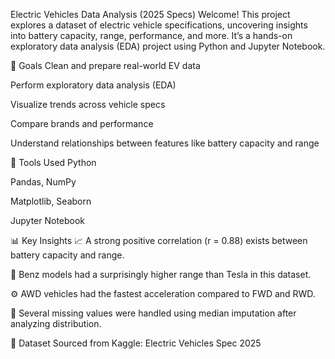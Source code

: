 Electric Vehicles Data Analysis (2025 Specs)
Welcome! This project explores a dataset of electric vehicle specifications, uncovering insights into battery capacity, range, performance, and more. It’s a hands-on exploratory data analysis (EDA) project using Python and Jupyter Notebook.

📌 Goals
Clean and prepare real-world EV data

Perform exploratory data analysis (EDA)

Visualize trends across vehicle specs

Compare brands and performance

Understand relationships between features like battery capacity and range

🧰 Tools Used
Python

Pandas, NumPy

Matplotlib, Seaborn

Jupyter Notebook

📊 Key Insights
📈 A strong positive correlation (r = 0.88) exists between battery capacity and range.

🚙 Benz models had a surprisingly higher range than Tesla in this dataset.

⚙️ AWD vehicles had the fastest acceleration compared to FWD and RWD.

🧹 Several missing values were handled using median imputation after analyzing distribution.

📁 Dataset
Sourced from Kaggle: Electric Vehicles Spec 2025
